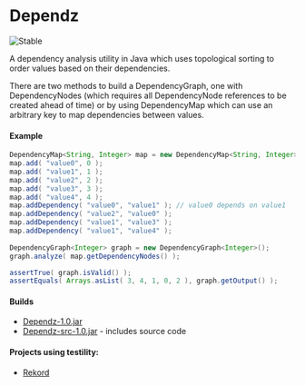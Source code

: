 Dependz
=======

![Stable](http://i4.photobucket.com/albums/y123/Freaklotr4/stage_stable.png)

A dependency analysis utility in Java which uses topological sorting to order values based on their dependencies.

There are two methods to build a DependencyGraph, one with DependencyNodes (which requires all DependencyNode references to be created ahead of time) or by using DependencyMap which can use an arbitrary key to map dependencies between values.

#### Example

```java
DependencyMap<String, Integer> map = new DependencyMap<String, Integer>();
map.add( "value0", 0 );
map.add( "value1", 1 );
map.add( "value2", 2 );
map.add( "value3", 3 );
map.add( "value4", 4 );
map.addDependency( "value0", "value1" ); // value0 depends on value1
map.addDependency( "value2", "value0" ); 
map.addDependency( "value1", "value3" );
map.addDependency( "value1", "value4" );
        
DependencyGraph<Integer> graph = new DependencyGraph<Integer>();
graph.analyze( map.getDependencyNodes() );

assertTrue( graph.isValid() );
assertEquals( Arrays.asList( 3, 4, 1, 0, 2 ), graph.getOutput() );
```

#### Builds
- [Dependz-1.0.jar](https://github.com/ClickerMonkey/Dependz/raw/master/build/Dependz-1.0.jar)
- [Dependz-src-1.0.jar](https://github.com/ClickerMonkey/Dependz/raw/master/build/Dependz-1.0-src.jar) - includes source code

#### Projects using testility:

- [Rekord](https://github.com/ClickerMonkey/Rekord)
